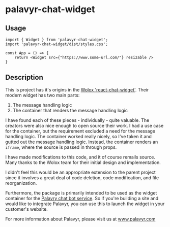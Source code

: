 # palavyr-chat-widget

## Usage

    import { Widget } from 'palavyr-chat-widget';
    import 'palavyr-chat-widget/dist/styles.css';

    const App = () => {
        return <Widget src={"https://www.some-url.com/"} resizable />
    }

## Description

This is project has it's origins in the <a href="https://github.com/Wolox/react-chat-widget">Wolox 'react-chat-widget'</a>. Their modern widget has two main parts:

1. The message handling logic
2. The container that renders the message handling logic

I have found each of these pieces - individually - quite valuable. The creators were also nice enough to open source their work. I had a use case for the container, but the requirement excluded a need for the message handling logic. The container worked really nicely, so I've taken it and gutted out the message handling logic. Instead, the container renders an `iframe`, where the source is passed in through props.

I have made modifications to this code, and it of course remails source. Many thanks to the Wolox team for their initial design and implementation.

I didn't feel this would be an appropriate extension to the parent project since it involves a great deal of code deletion, code modification, and file reorganization.

Furthermore, the package is primarily intended to be used as the widget container for the <a href="https://www.palavyr.com">Palavry chat bot service</a>. So if you're building a site and would like to integrate Palavyr, you can use this to launch the widget in your customer's website.

For more information about Palavyr, please visit us at www.palavyr.com